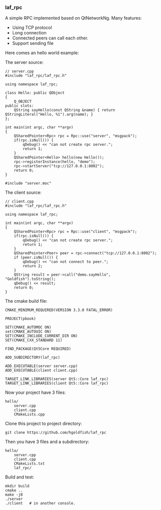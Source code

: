 ### laf_rpc

A simple RPC implemented based on QtNetworkNg. Many features:

* Using TCP protocol
* Long connection
* Connected peers can call each other.
* Support sending file


Here comes an hello world example:

The server source:

    // server.cpp
    #include "laf_rpc/laf_rpc.h"

    using namespace laf_rpc;

    class Hello: public QObject
    {
        Q_OBJECT
    public slots:
        QString sayHello(const QString &name) { return QStringLiteral("Hello, %1").arg(name); }
    };

    int main(int argc, char **argv)
    {
        QSharedPointer<Rpc> rpc = Rpc::use("server", "msgpack");
        if(rpc.isNull()) {
            qDebug() << "can not create rpc server.";
            return 1;
        }
        QSharedPointer<Hello> hello(new Hello());
        rpc->registerInstance(hello, "demo");
        rpc->startServer("tcp://127.0.0.1:8002");
        return 0;
    }

    #include "server.moc"

The client source:

    // client.cpp
    #include "laf_rpc/laf_rpc.h"

    using namespace laf_rpc;

    int main(int argc, char **argv)
    {
        QSharedPointer<Rpc> rpc = Rpc::use("client", "msgpack");
        if(rpc.isNull()) {
            qDebug() << "can not create rpc server.";
            return 1;
        }
        QSharedPointer<Peer> peer = rpc->connect("tcp://127.0.0.1:8002");
        if (peer.isNull()) {
            qDebug() << "can not connect to peer.";
            return 2;
        }
        QString result = peer->call("demo.sayHello", "Goldfish").toString();
        qDebug() << result;
        return 0;
    }

The cmake build file:

    CMAKE_MINIMUM_REQUIRED(VERSION 3.3.0 FATAL_ERROR)

    PROJECT(pbook)

    SET(CMAKE_AUTOMOC ON)
    set(CMAKE_AUTOUIC ON)
    SET(CMAKE_INCLUDE_CURRENT_DIR ON)
    SET(CMAKE_CXX_STANDARD 11)

    FIND_PACKAGE(Qt5Core REQUIRED)

    ADD_SUBDIRECTORY(laf_rpc)

    ADD_EXECUTABLE(server server.cpp)
    ADD_EXECUTABLE(client client.cpp)

    TARGET_LINK_LIBRARIES(server Qt5::Core laf_rpc)
    TARGET_LINK_LIBRARIES(client Qt5::Core laf_rpc)
    
Now your project have 3 files:

    hello/
        server.cpp
        client.cpp
        CMakeLists.cpp
        
Clone this project to project directory:

    git clone https://github.com/hgoldfish/laf_rpc
    
Then you have 3 files and a subdirectory:

    hello/
        server.cpp
        client.cpp
        CMakeLists.txt
        laf_rpc/
        
Build and test:

    mkdir build
    cmake ..
    make -j8
    ./server
    ./client   # in another console.
    
